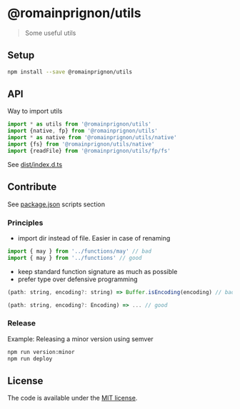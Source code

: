 # @romainprignon/utils

> Some useful utils


## Setup

```sh
npm install --save @romainprignon/utils
```


## API

Way to import utils
```js
import * as utils from '@romainprignon/utils'
import {native, fp} from '@romainprignon/utils'
import * as native from '@romainprignon/utils/native'
import {fs} from '@romainprignon/utils/native'
import {readFile} from '@romainprignon/utils/fp/fs'
```

See [dist/index.d.ts](dist/index.d.ts)


## Contribute

See [package.json](package.json) scripts section

### Principles
- import dir instead of file. Easier in case of renaming
```js
import { may } from '../functions/may' // bad
import { may } from '../functions' // good
```
- keep standard function signature as much as possible
- prefer type over defensive programming
```js
(path: string, encoding?: string) => Buffer.isEncoding(encoding) // bad
```
```js
(path: string, encoding?: Encoding) => ... // good
```

### Release

Example: Releasing a minor version using semver

```sh
npm run version:minor
npm run deploy
```


## License

The code is available under the [MIT license](LICENSE.md).
